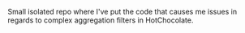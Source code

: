 Small isolated repo where I've put the code that causes me issues in regards to complex aggregation filters in HotChocolate.


